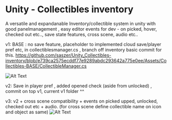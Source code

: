 # Unity - Collectibles inventory

A versatile and expandanable Inventory/collectible system in unity with good panelmanagement , easy editor events for dev - on picked, hover, checked out etc.., save state features, cross scene, audio etc..

v1: BASE : no save feature, placeholder to implemented cloud save/player pref etc, in collectiblesmanager.cs , branch off inventory  basic commit for this. 
https://github.com/saszer/Unity_Collectibles-inventory/blob/e739ca2575ecddf77e9289abdc293642a775e0ee/Assets/Collectibles-BASE/CollectibleManager.cs 

![Alt Text](https://github.com/saszer/Unity---Collectibles-inventory/blob/main/collectibles.gif)

v2: Save in player pref , added opened check (aside from unlocked) ,  commit on top v1, current v1 folder ^^

v3: v2 + cross scene compatibility + events on picked upped, unlocked, checked out etc + audio. (for cross scene define collectible name on icon and object as same)
![Alt Text](https://github.com/saszer/Unity_Collectibles-inventory/blob/main/collectiblesv3.gif)
